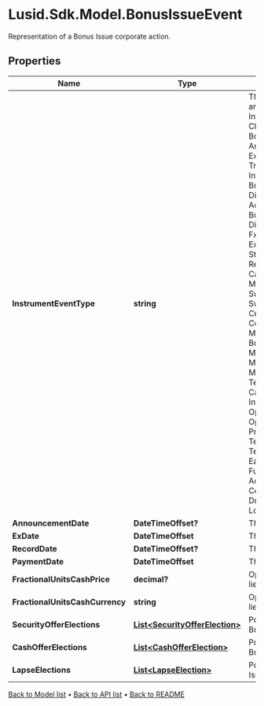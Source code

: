 # Lusid.Sdk.Model.BonusIssueEvent
Representation of a Bonus Issue corporate action.

## Properties

Name | Type | Description | Notes
------------ | ------------- | ------------- | -------------
**InstrumentEventType** | **string** | The Type of Event. The available values are: TransitionEvent, InformationalEvent, OpenEvent, CloseEvent, StockSplitEvent, BondDefaultEvent, CashDividendEvent, AmortisationEvent, CashFlowEvent, ExerciseEvent, ResetEvent, TriggerEvent, RawVendorEvent, InformationalErrorEvent, BondCouponEvent, DividendReinvestmentEvent, AccumulationEvent, BondPrincipalEvent, DividendOptionEvent, MaturityEvent, FxForwardSettlementEvent, ExpiryEvent, ScripDividendEvent, StockDividendEvent, ReverseStockSplitEvent, CapitalDistributionEvent, SpinOffEvent, MergerEvent, FutureExpiryEvent, SwapCashFlowEvent, SwapPrincipalEvent, CreditPremiumCashFlowEvent, CdsCreditEvent, CdxCreditEvent, MbsCouponEvent, MbsPrincipalEvent, BonusIssueEvent, MbsPrincipalWriteOffEvent, MbsInterestDeferralEvent, MbsInterestShortfallEvent, TenderEvent, CallOnIntermediateSecuritiesEvent, IntermediateSecuritiesDistributionEvent, OptionExercisePhysicalEvent, OptionExerciseCashEvent, ProtectionPayoutCashFlowEvent, TermDepositInterestEvent, TermDepositPrincipalEvent, EarlyRedemptionEvent, FutureMarkToMarketEvent, AdjustGlobalCommitmentEvent, ContractInitialisationEvent, DrawdownEvent, LoanInterestRepaymentEvent | 
**AnnouncementDate** | **DateTimeOffset?** | The date the Bonus Issue is announced. | [optional] 
**ExDate** | **DateTimeOffset** | The ex-date of the Bonus Issue. | 
**RecordDate** | **DateTimeOffset?** | The record date of the Bonus Issue. | [optional] 
**PaymentDate** | **DateTimeOffset** | The date the Bonus Issue is executed. | 
**FractionalUnitsCashPrice** | **decimal?** | Optional. Used in calculating cash-in-lieu of fractional shares. | [optional] 
**FractionalUnitsCashCurrency** | **string** | Optional. Used in calculating cash-in-lieu of fractional shares. | [optional] 
**SecurityOfferElections** | [**List&lt;SecurityOfferElection&gt;**](SecurityOfferElection.md) | Possible SecurityElections for this Bonus Issue event, if any. | [optional] 
**CashOfferElections** | [**List&lt;CashOfferElection&gt;**](CashOfferElection.md) | Possible CashOfferElections for this Bonus Issue event, if any. | [optional] 
**LapseElections** | [**List&lt;LapseElection&gt;**](LapseElection.md) | Possible LapseElections for this Bonus Issue event, if any. | [optional] 

[Back to Model list](../README.md#documentation-for-models) &#8226; [Back to API list](../README.md#documentation-for-api-endpoints) &#8226; [Back to README](../README.md)

